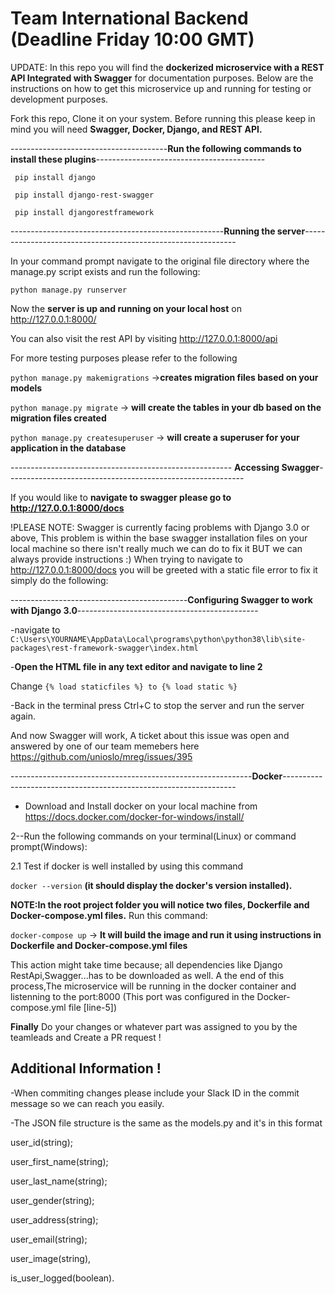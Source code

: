 # Team International Backend (Deadline Friday 10:00 GMT)
UPDATE: In this repo you will find the **dockerized microservice with a REST API Integrated with Swagger** for documentation purposes. Below are the instructions on how to get this microservice up and running for testing or development purposes.

Fork this repo, Clone it on your system. Before running this please keep in mind you will need **Swagger, Docker, Django, and REST API.**

---------------------------------------**Run the following commands to install these plugins**------------------------------------------
```
 pip install django

 pip install django-rest-swagger

 pip install djangorestframework
 ```
-----------------------------------------------------**Running the server**-------------------------------------------------------------

In your command prompt navigate to the original file directory where the manage.py script exists and run the following:
```
python manage.py runserver
```
Now the **server is up and running on your local host** on http://127.0.0.1:8000/

You can also visit the rest API by visiting http://127.0.0.1:8000/api

For more testing purposes please refer to the following

`python manage.py makemigrations` ->**creates migration files based on your models**

`python manage.py migrate` -> **will create the tables in your db based on the migration files created**

`python manage.py createsuperuser` -> **will create a superuser for your application in the database**

------------------------------------------------------- **Accessing Swagger**-----------------------------------------------------------

If you would like to **navigate to swagger please go to http://127.0.0.1:8000/docs**

!PLEASE NOTE: Swagger is currently facing problems with Django 3.0 or above, This problem is within the base swagger installation files on your local machine so there isn't really much we can do to fix it BUT we can always provide instructions :) When trying to navigate to http://127.0.0.1:8000/docs you will be greeted with a static file error to fix it simply do the following:

--------------------------------------------**Configuring Swagger to work with Django 3.0**---------------------------------------------

-navigate to `C:\Users\YOURNAME\AppData\Local\programs\python\python38\lib\site-packages\rest-framework-swagger\index.html`

-**Open the HTML file in any text editor and navigate to line 2**

Change `{% load staticfiles %} to {% load static %}`

-Back in the terminal press Ctrl+C to stop the server and run the server again.

And now Swagger will work, A ticket about this issue was open and answered by one of our team memebers here https://github.com/unioslo/mreg/issues/395

------------------------------------------------------------**Docker**------------------------------------------------------------------

- Download and Install docker on your local machine from https://docs.docker.com/docker-for-windows/install/


2--Run the following  commands on your terminal(Linux) or command prompt(Windows):

2.1 Test if docker is well installed by using this command 

`docker --version` **(it should display the docker's version installed).**
        
**NOTE:In the root project folder you will notice two files, Dockerfile and Docker-compose.yml files.**
 Run this command: 
 
 `docker-compose up` -> **It will build the image and run it using instructions in Dockerfile and Docker-compose.yml files**
  
  This action might take time because; all dependencies like Django RestApi,Swagger...has to be downloaded as well.
  A the end of this process,The microservice will be running in the docker container and listenning to the port:8000
  (This port was configured in the  Docker-compose.yml file [line-5])


**Finally** Do your changes or whatever part was assigned to you by the teamleads and Create a PR request !

## Additional Information !
-When commiting changes please include your Slack ID in the commit message so we can reach you easily.

-The JSON file structure is the same as the models.py and it's in this format

user_id(string);

user_first_name(string);

user_last_name(string);

user_gender(string);

user_address(string);

user_email(string);

user_image(string),

is_user_logged(boolean).
 
